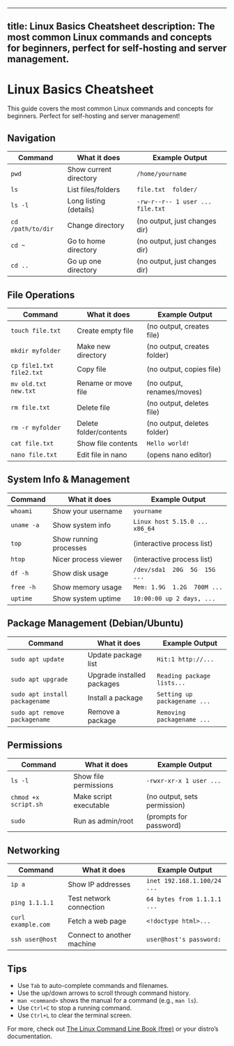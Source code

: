 
---
title: Linux Basics Cheatsheet
description: The most common Linux commands and concepts for beginners, perfect for self-hosting and server management.
---

# Linux Basics Cheatsheet

This guide covers the most common Linux commands and concepts for beginners. Perfect for self-hosting and server management!


## Navigation

| Command           | What it does           | Example Output                |
|-------------------|-----------------------|-------------------------------|
| `pwd`             | Show current directory | `/home/yourname`              |
| `ls`              | List files/folders     | `file.txt  folder/`           |
| `ls -l`           | Long listing (details) | `-rw-r--r-- 1 user ... file.txt` |
| `cd /path/to/dir` | Change directory       | (no output, just changes dir) |
| `cd ~`            | Go to home directory   | (no output, just changes dir) |
| `cd ..`           | Go up one directory    | (no output, just changes dir) |


## File Operations

| Command                  | What it does            | Example Output                |
|--------------------------|------------------------|-------------------------------|
| `touch file.txt`         | Create empty file       | (no output, creates file)     |
| `mkdir myfolder`         | Make new directory      | (no output, creates folder)   |
| `cp file1.txt file2.txt` | Copy file               | (no output, copies file)      |
| `mv old.txt new.txt`     | Rename or move file     | (no output, renames/moves)    |
| `rm file.txt`            | Delete file             | (no output, deletes file)     |
| `rm -r myfolder`         | Delete folder/contents  | (no output, deletes folder)   |
| `cat file.txt`           | Show file contents      | `Hello world!`                |
| `nano file.txt`          | Edit file in nano       | (opens nano editor)           |


## System Info & Management

| Command      | What it does                        | Example Output                |
|--------------|------------------------------------|-------------------------------|
| `whoami`     | Show your username                  | `yourname`                    |
| `uname -a`   | Show system info                    | `Linux host 5.15.0 ... x86_64`|
| `top`        | Show running processes              | (interactive process list)    |
| `htop`       | Nicer process viewer                | (interactive process list)    |
| `df -h`      | Show disk usage                     | `/dev/sda1  20G  5G  15G ...`|
| `free -h`    | Show memory usage                   | `Mem: 1.9G  1.2G  700M ...`  |
| `uptime`     | Show system uptime                  | `10:00:00 up 2 days, ...`     |


## Package Management (Debian/Ubuntu)

| Command                        | What it does                  | Example Output                |
|--------------------------------|-------------------------------|-------------------------------|
| `sudo apt update`              | Update package list           | `Hit:1 http://...`            |
| `sudo apt upgrade`             | Upgrade installed packages    | `Reading package lists...`    |
| `sudo apt install packagename` | Install a package             | `Setting up packagename ...`  |
| `sudo apt remove packagename`  | Remove a package              | `Removing packagename ...`    |


## Permissions

| Command              | What it does              | Example Output                |
|----------------------|--------------------------|-------------------------------|
| `ls -l`              | Show file permissions     | `-rwxr-xr-x 1 user ...`       |
| `chmod +x script.sh` | Make script executable    | (no output, sets permission)  |
| `sudo`               | Run as admin/root         | (prompts for password)        |


## Networking

| Command            | What it does              | Example Output                |
|--------------------|--------------------------|-------------------------------|
| `ip a`             | Show IP addresses         | `inet 192.168.1.100/24 ...`   |
| `ping 1.1.1.1`     | Test network connection   | `64 bytes from 1.1.1.1 ...`   |
| `curl example.com` | Fetch a web page          | `<!doctype html>...`          |
| `ssh user@host`    | Connect to another machine| `user@host's password:`       |


## Tips

- Use `Tab` to auto-complete commands and filenames.
- Use the up/down arrows to scroll through command history.
- `man <command>` shows the manual for a command (e.g., `man ls`).
- Use `Ctrl+C` to stop a running command.
- Use `Ctrl+L` to clear the terminal screen.

For more, check out [The Linux Command Line Book (free)](https://linuxcommand.org/tlcl.php) or your distro’s documentation.